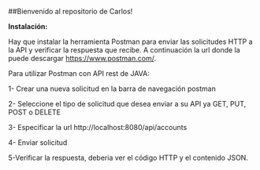 ##Bienvenido al repositorio de Carlos!

**Instalación:**

Hay que instalar la herramienta Postman para enviar las solicitudes
HTTP a la API y verificar la respuesta que recibe. A continuación la url 
donde la puede descargar https://www.postman.com/.

Para utilizar Postman con API rest de JAVA:

1- Crear una nueva solicitud en la barra de navegación postman

2- Seleccione el tipo de solicitud que desea enviar a su API ya GET, PUT, POST o DELETE

3- Especificar la url http://localhost:8080/api/accounts

4- Enviar solicitud

5-Verificar la respuesta, deberia ver el código HTTP y el contenido JSON.



